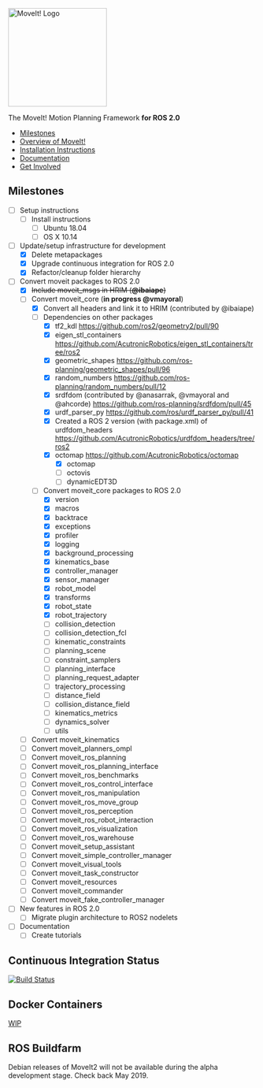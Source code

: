 <img src="http://moveit.ros.org/assets/images/moveit2_logo_black.png" alt="MoveIt! Logo" width="200"/>

The MoveIt! Motion Planning Framework **for ROS 2.0**

- [Milestones](#milestones)
- [Overview of MoveIt!](http://moveit.ros.org)
- [Installation Instructions](http://moveit.ros.org/install/)
- [Documentation](http://moveit.ros.org/documentation/)
- [Get Involved](http://moveit.ros.org/documentation/contributing/)

## Milestones
- [ ] Setup instructions
  - [ ] Install instructions
    - [ ] Ubuntu 18.04
    - [ ] OS X 10.14
- [ ] Update/setup infrastructure for development
  - [x] Delete metapackages
  - [x] Upgrade continuous integration for ROS 2.0
  - [x] Refactor/cleanup folder hierarchy
- [ ] Convert moveit packages to ROS 2.0
  - [x] ~~Include moveit_msgs in HRIM (**@ibaiape**)~~
  - [ ] Convert moveit_core (**in progress @vmayoral**)
    - [x] Convert all headers and link it to HRIM (contributed by @ibaiape)
    - [ ] Dependencies on other packages
      - [x] tf2_kdl https://github.com/ros2/geometry2/pull/90
      - [x] eigen_stl_containers https://github.com/AcutronicRobotics/eigen_stl_containers/tree/ros2
      - [x] geometric_shapes https://github.com/ros-planning/geometric_shapes/pull/96
      - [x] random_numbers https://github.com/ros-planning/random_numbers/pull/12
      - [x] srdfdom (contributed by @anasarrak, @vmayoral and @ahcorde) https://github.com/ros-planning/srdfdom/pull/45
      - [x] urdf_parser_py https://github.com/ros/urdf_parser_py/pull/41
      - [x] Created a ROS 2 version (with package.xml) of urdfdom_headers https://github.com/AcutronicRobotics/urdfdom_headers/tree/ros2
      - [x] octomap https://github.com/AcutronicRobotics/octomap
        - [x]  octomap
        - [ ]  octovis
        - [ ]  dynamicEDT3D
    - [ ] Convert moveit_core packages to ROS 2.0
      - [x] version
      - [x] macros
      - [x] backtrace
      - [x] exceptions
      - [x] profiler
      - [x] logging
      - [x] background_processing
      - [x] kinematics_base
      - [x] controller_manager
      - [x] sensor_manager
      - [x] robot_model
      - [x] transforms
      - [x] robot_state
      - [x] robot_trajectory
      - [ ] collision_detection
      - [ ] collision_detection_fcl
      - [ ] kinematic_constraints
      - [ ] planning_scene
      - [ ] constraint_samplers
      - [ ] planning_interface
      - [ ] planning_request_adapter
      - [ ] trajectory_processing
      - [ ] distance_field
      - [ ] collision_distance_field
      - [ ] kinematics_metrics
      - [ ] dynamics_solver
      - [ ] utils
  - [ ] Convert moveit_kinematics
  - [ ] Convert moveit_planners_ompl
  - [ ] Convert moveit_ros_planning
  - [ ] Convert moveit_ros_planning_interface
  - [ ] Convert moveit_ros_benchmarks
  - [ ] Convert moveit_ros_control_interface
  - [ ] Convert moveit_ros_manipulation
  - [ ] Convert moveit_ros_move_group
  - [ ] Convert moveit_ros_perception
  - [ ] Convert moveit_ros_robot_interaction
  - [ ] Convert moveit_ros_visualization
  - [ ] Convert moveit_ros_warehouse
  - [ ] Convert moveit_setup_assistant
  - [ ] Convert moveit_simple_controller_manager
  - [ ] Convert moveit_visual_tools
  - [ ] Convert moveit_task_constructor
  - [ ] Convert moveit_resources
  - [ ] Convert moveit_commander
  - [ ] Convert moveit_fake_controller_manager
- [ ] New features in ROS 2.0
  - [ ] Migrate plugin architecture to ROS2 nodelets
- [ ] Documentation
  - [ ] Create tutorials

## Continuous Integration Status

[![Build Status](https://travis-ci.org/AcutronicRobotics/moveit2.svg?branch=master)](https://travis-ci.org/AcutronicRobotics/moveit2)

## Docker Containers

[WIP](https://github.com/AcutronicRobotics/moveit2/tree/master/.docker/ci)

## ROS Buildfarm

Debian releases of MoveIt2 will not be available during the alpha development stage. Check back May 2019.
